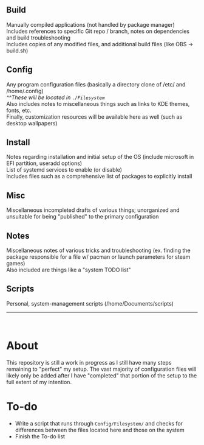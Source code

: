 ## Build
Manually compiled applications (not handled by package manager)  
Includes references to specific Git repo / branch, notes on dependencies and build troubleshooting  
Includes copies of any modified files, and additional build files (like OBS -> build.sh)  
  
## Config
Any program configuration files (basically a directory clone of /etc/ and /home/.config)  
_^^These will be located in `./Filesystem`_  
Also includes notes to miscellaneous things such as links to KDE themes, fonts, etc.  
Finally, customization resources will be available here as well (such as desktop wallpapers)  
  
## Install
Notes regarding installation and initial setup of the OS (include microsoft in EFI partition, useradd options)  
List of systemd services to enable (or disable)  
Includes files such as a comprehensive list of packages to explicitly install  
  
## Misc
Miscellaneous incompleted drafts of various things; unorganized and unsuitable for being "published" to the primary configuration  
  
## Notes
Miscellaneous notes of various tricks and troubleshooting (ex. finding the package responsible for a file w/ pacman or launch parameters for steam games)  
Also included are things like a "system TODO list"  
  
## Scripts
Personal, system-management scripts (/home/Documents/scripts)  

---

<br>

# About
This repository is still a work in progress as I still have many steps remaining to "perfect" my setup. The vast majority of configuration files will likely only be added after I have "completed" that portion of the setup to the full extent of my intention.

# To-do
- Write a script that runs through `Config/Filesystem/` and checks for differences between the files located here and those on the system
- Finish the To-do list